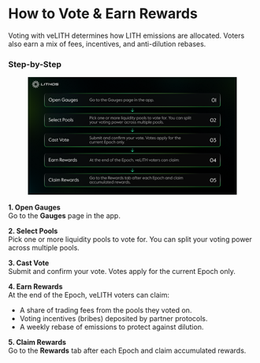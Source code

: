 # How to Vote & Earn Rewards

Voting with veLITH determines how LITH emissions are allocated. Voters also earn a mix of fees, incentives, and anti-dilution rebases.

### Step-by-Step

<figure><img src="../.gitbook/assets/2025.09.26 h-t-v-e_v0.2.png" alt=""><figcaption></figcaption></figure>

**1. Open Gauges**\
Go to the **Gauges** page in the app.

**2. Select Pools**\
Pick one or more liquidity pools to vote for. You can split your voting power across multiple pools.

**3. Cast Vote**\
Submit and confirm your vote. Votes apply for the current Epoch only.

**4. Earn Rewards**\
At the end of the Epoch, veLITH voters can claim:

* A share of trading fees from the pools they voted on.
* Voting incentives (bribes) deposited by partner protocols.
* A weekly rebase of emissions to protect against dilution.

**5. Claim Rewards**\
Go to the **Rewards** tab after each Epoch and claim accumulated rewards.
